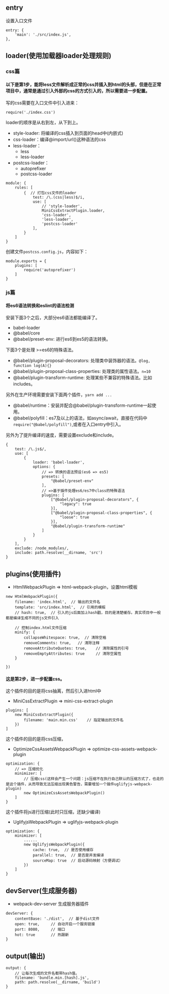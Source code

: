 
## entry
设置入口文件
```
entry: {
    'main': './src/index.js',
},
```

## loader(使用加载器loader处理规则)

### css篇
#### 以下是第1步，能将less文件解析成正常的css并插入到html的头部，但是在正常项目中，通常是通过引入外部的css的方式引入的，所以需要进一步配置。
写的css需要在入口文件中引入进来：
```
require('./index.css')
```

loader的顺序是从右到左，从下到上。
- style-loader: 将编译的css插入到页面的head中(内嵌式)
- css-loader：编译@import/url()这种语法的css
- less-loader：
    - less
    - less-loader
- postcss-loader：
    - autoprefixer
    - postcss-loader
```
module: {
    rules: [
        {  // 打包css文件的loader
            test: /\.(css|less)$/i,
            use: [
                // 'style-loader',
                MiniCssExtractPlugin.loader,
                'css-loader',
                'less-loader', 
                'postcss-loader'
            ],
        }
    ]
}
```
创建文件`postcss.config.js`，内容如下：
```
module.exports = {
    plugins: [
        require('autoprefixer')
    ]
}
```

### js篇

#### 将es6语法转换和eslint的语法检测

安装下面3个之后，大部分es6语法都能编译了。
- babel-loader
- @babel/core 
- @babel/preset-env: 进行es6到es5的语法转换。

下面3个是处理 >=es6的特殊语法。
- @babel/plugin-proposal-decorators: 处理类中装饰器的语法。`@log, function log(A){}`
- @babel/plugin-proposal-class-properties: 处理类的属性语法。`n=10`
- @babel/plugin-transform-runtime: 处理某些不兼容的特殊语法。比如includes。


另外在生产环境需要安装下面两个插件，`yarn add ...`
- @babel/runtime：安装并配合@babel/plugin-transform-runtime一起使用。
- @babel/polyfill：es7及以上的语法，如async/await，直接在代码中`require("@babel/polyfill")`,或者在入口entry中引入。


另外为了提升编译的速度，需要设置exclude和include。
```
{
    test: /\.js$/,
    use: [
        {
            loader: 'babel-loader',
            options: {
                // => 转换的语法预设(es6 => es5)
                presets: [
                    "@babel/preset-env"
                ],
                // =>基于插件处理es6/es7中class的特殊语法
                plugins: [
                    ["@babel/plugin-proposal-decorators", {
                        "legacy": true
                    }],
                    ["@babel/plugin-proposal-class-properties", {
                        "loose": true
                    }],
                    "@babel/plugin-transform-runtime"
                ]
            }
        }
    ],
    exclude: /node_modules/,
    include: path.resolve(__dirname, 'src')
}
```




## plugins(使用插件)
- HtmlWebpackPlugin => html-webpack-plugin，设置html模板
```
new HtmlWebpackPlugin({
    filename: 'index.html',  // 输出的文件名
    template: 'src/index.html',  // 引用的模板
    // hash: true,  // 引入的js后面加上hash戳，目的是清楚缓存。真实项目中一般都是编译生成不同的js文件引入

    // 控制index.html文件压缩
    minify: {
        collapseWhitespace: true,  // 清除空格
        removeComments: true,   // 清除注释
        removeAttributeQuotes: true,    // 清除属性的引号
        removeEmptyAttributes: true     // 清除空属性
    }
    
})
```

#### 这是第2步，进一步配置css。
这个插件的目的是将css抽离，然后引入进html中
- MiniCssExtractPlugin => mini-css-extract-plugin  
```
plugins: [
    new MiniCssExtractPlugin({
        filename: 'main.min.css'    // 指定输出的文件名
    })
]
```

这个插件的目的是将css压缩，
- OptimizeCssAssetsWebpackPlugin => optimize-css-assets-webpack-plugin
```
optimization: {
    // => 压缩优化
    minimizer: [
        // 压缩css(这样会产生一个问题：js压缩不在执行自己默认的压缩方式了，也走的是这个插件，从而导致无法压缩出现黄色警告，需要增加一个插件uglifyjs-webpack-plugin)
        new OptimizeCssAssetsWebpackPlugin()
    ]
}
```

这个插件将js进行压缩(此时只压缩，还缺少编译)
- UglifyjsWebpackPlugin => uglifyjs-webpack-plugin
```
optimization: {
    minimizer: [
        ......
        new UglifyjsWebpackPlugin({
            cache: true,  // 是否使用缓存
            parallel: true,  // 是否是并发编译
            sourceMap: true  // 启动源码映射（方便调试）
        })
    ]
}
```

## devServer(生成服务器)
- webpack-dev-server    生成服务器插件
```
devServer: {
    contentBase: './dist',  // 基于dist文件
    open: true,     // 自动开启一个服务链接
    port: 8080,     // 端口
    hot: true       // 热跟新
}
```

## output(输出)
```
output: {
    // 让每次生成的文件名都带hash值。
    filename: 'bundle.min.[hash].js',
    path: path.resolve(__dirname, 'build')
}
```





